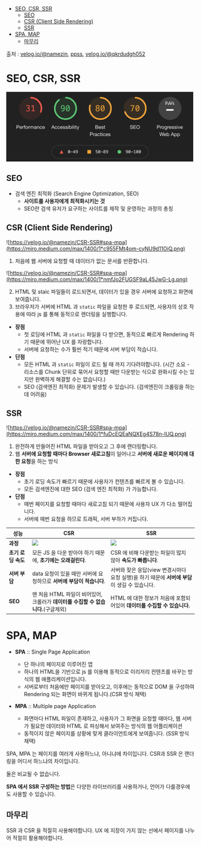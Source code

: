 - [SEO, CSR, SSR](#seo-csr-ssr)
  - [SEO](#seo)
  - [CSR (Client Side Rendering)](#csr-client-side-rendering)
  - [SSR](#ssr)
- [SPA, MAP](#spa-map)
  - [마무리](#마무리)

출처 : [velog.io/@namezin](https://velog.io/@namezin/CSR-SSR#spa-mpa), [ppss](https://ppss.kr/archives/82980), [velog.io/@qkrdudgh052](https://velog.io/@qkrdudgh052/SSR-CSR-%EC%B0%A8%EC%9D%B4)

# SEO, CSR, SSR

<img src="./images/210210_SEO.png" width=500>

## SEO

* 검색 엔진 최적화 (Search Engine Optimization, SEO)
  * **사이트를 사용자에게 최적화시키는 것**
  * SEO란 검색 유저가 요구하는 사이트를 제작 및 운영하는 과정의 총칭


## CSR (Client Side Rendering)

![https://velog.io/@namezin/CSR-SSR#spa-mpa](https://miro.medium.com/max/1400/1*c955FMt4om-cyNU9d11OiQ.png)

1. 처음에 웹 서버에 요청할 때 데이터가 없는 문서를 반환합니다.

![https://velog.io/@namezin/CSR-SSR#spa-mpa](https://miro.medium.com/max/1400/1*nmfJo2FUGSF9aL45JwG-Lg.png)

2. HTML 및 staic 파일들이 로드되면서, 데이터가 있을 경우 서버에 요청하고 화면에 보여줍니다.
3. 브라우저가 서버에 HTML 과 `static` 파일을 요청한 후 로드되면, 사용자의 상호 작용에 따라 js 를 통해 동적으로 렌더링을 실행합니다.

* **장점**
  * 첫 로딩에 HTML 과 `static` 파일을 다 받으면, 동적으로 빠르게 Rendering 하기 때문에 뛰어난 UX 를 자랑합니다.
  * 서버에 요청하는 수가 훨씬 적기 때문에 서버 부담이 적습니다.
* **단점**
  * 모든 HTML 과 `static` 파일이 로드 될 때 까지 기다려야합니다. (시간 소요 - 리소스를 Chunk 단위로 묶어서 요청할 때만 다운받는 식으로 완화시킬 수는 있지만 완벽하게 해결할 수는 없습니다.)
  * SEO (검색엔진 최적화) 문제가 발생할 수 있습니다. (검색엔진이 크롤링을 하는데 어려움)
  
## SSR

![https://velog.io/@namezin/CSR-SSR#spa-mpa](https://miro.medium.com/max/1400/1*fuDcEQEaNQXEg4S78n-lUQ.png)

1. 완전하게 만들어진 HTML 파일을 받아오고 그 후에 랜더링합니다.
2. 웹 **서버에 요청할 때마다 Browser 새로고침**이 일어나고 **서버에 새로운 페이지에 대한 요청**을 하는 방식

* **장점**
  * 초기 로딩 속도가 빠르기 때문에 사용자가 컨텐츠를 빠르게 볼 수 있습니다.
  * 모든 검색엔진에 대한 SEO (검색 엔진 최적화) 가 가능합니다.
* **단점**
  * 매번 페이지를 요청할 때마다 새로고침 되기 때문에 사용자 UX 가 다소 떨어집니다.
  * 서버에 매번 요청을 하므로 트래픽, 서버 부하가 커집니다.


| 성능               | CSR                                                                                                                                 | SSR                                                                                                                                 |
| ------------------ | ----------------------------------------------------------------------------------------------------------------------------------- | ----------------------------------------------------------------------------------------------------------------------------------- |
| **과정**           | <img src="https://media.vlpt.us/images/qkrdudgh052/post/2eea0a96-212e-4bf6-bdcc-77475a25b329/2021-02-17%2020;12;48.PNG" width=300/> | <img src="https://media.vlpt.us/images/qkrdudgh052/post/c9c989f9-69e4-40be-98f1-a57c924bc187/2021-02-17%2020;09;29.PNG" width=300/> |
| **초기 로딩 속도** | 모든 JS 을 다운 받아야 하기 때문에, **초기에는 오래걸린다**.                                                                        | CSR 에 비해 다운받는 파일이 많지 않아 **속도가 빠릅니다**.                                                                          |
| **서버 부담**      | data 요청이 있을 때만 서버에 요청하므로 **서버에 부담이 적습니다**.                                                                 | 서버와 잦은 응답(view 변경시마다 요청 실행)을 하기 때문에 **서버에 부담**이 생길 수 있습니다.                                       |
| **SEO**            | 맨 처음 HTML 파일이 비어있어, 크롤러가 **데이터를 수집할 수 없습니다.**(구글제외)                                                   | HTML 에 대한 정보가 처음에 포함되어있어 **데이터를 수집할 수 있습니다.**                                                            |

# SPA, MAP

* **SPA** :: Single Page Application
  * 단 하나의 페이지로 이루어진 앱
  * 하나의 HTML을 기반으로 js 를 이용해 동적으로 이리저리 컨텐츠를 바꾸는 방식의 웹 애플리케이션입니다.
  * 서버로부터 처음에만 페이지를 받아오고, 이후에는 동적으로 DOM 을 구성하여 Rendering 되는 화면이 바뀌게 됩니다.(CSR 방식 채택)
  
* **MPA** :: Multiple page Application
  * 화면마다 HTML 파일이 존재하고, 사용자가 그 화면을 요청할 때마다, 웹 서버가 필요한 데이터와 HTML 로 파싱해서 보여주는 방식의 웹 어플리케이션
  * 동적이지 않은 페이지를 상황에 맞게 클라이언트에게 보여줍니다. (SSR 방식 채택)

SPA, MPA 는 페이지를 여러개 사용하느냐, 아니냐에 차이입니다. CSR과 SSR 은 랜더링을 어디서 하느냐의 차이입니다.

둘은 비교될 수 없습니다.

**SPA 에서 SSR 구성하는 방법**은 다양한 라이브러리를 사용하거나, 언어가 다를경우에도 사용할 수 있습니다.


## 마무리

SSR 과 CSR 을 적절히 사용해야합니다. UX 에 지장이 가지 않는 선에서 페이지를 나누어 적절히 활용해야합니다.

